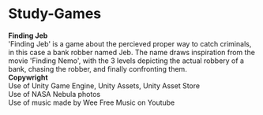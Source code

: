 # Study-Games
<b/>Finding Jeb</b> <br/>
'Finding Jeb' is a game about the percieved proper way to catch criminals, in this case a bank robber named Jeb. The name draws inspiration from the movie 'Finding Nemo', with the 3 levels depicting the actual robbery of a bank, chasing the robber, and finally confronting them.
<br/>
<b/>Copywright</b> <br/>
Use of Unity Game Engine, Unity Assets, Unity Asset Store <br/>
Use of NASA Nebula photos <br/>
Use of music made by Wee Free Music on Youtube

